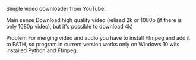 Simple video downloader from YouTube. 

Main sense
Download high quality video (relised 2k or 1080p (if there is only 1080p video), but it's possible to download 4k)

Problem
For merging video and audio you have to install Ffmpeg and add it to PATH, so program in current version works only on Windows 10 wits installed Python and Ffmpeg.
